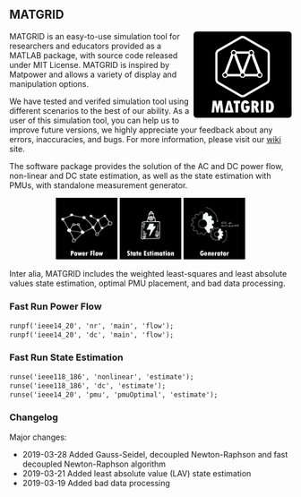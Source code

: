 ## MATGRID


<a href="#"><img align="right" width="175" src="/doc/figures/logo.png" /></a>

MATGRID is an easy-to-use simulation tool for researchers and educators provided as a MATLAB package, with source code released under MIT License. MATGRID is inspired by Matpower and allows a variety of display and manipulation options.

We have tested and verifed simulation tool using different scenarios to the best of our ability. As a user of this simulation tool, you can help us to improve future versions, we highly appreciate your feedback about any errors, inaccuracies, and bugs. For more information, please visit our [wiki](https://github.com/mcosovic/MATGRID/wiki/MATGRID) site.

The software package provides the solution of the AC and DC power flow, non-linear and DC state estimation, as well as the state estimation with PMUs, with standalone measurement generator.

<p align="middle"><a href="https://github.com/mcosovic/MATGRID/wiki/Power-Flow" itemprop="contentUrl" data-size="600x400"> <img src="/doc/figures/modulepf.png" width="110"></a> <a href="https://github.com/mcosovic/MATGRID/wiki/State-Estimation" itemprop="contentUrl" data-size="600x400"> <img src="/doc/figures/modulese.png" width="110"></a> <a href="https://github.com/mcosovic/MATGRID/wiki/Measurement-Generator" itemprop="contentUrl" data-size="600x400"> <img src="/doc/figures/modulemg.png" width="110"></a></p>
  
Inter alia, MATGRID includes the weighted least-squares and least absolute values state estimation, optimal PMU placement, and bad data processing.  
  
###  Fast Run Power Flow
```
runpf('ieee14_20', 'nr', 'main', 'flow');
runpf('ieee14_20', 'dc', 'main', 'flow');
```

###  Fast Run State Estimation
```
runse('ieee118_186', 'nonlinear', 'estimate');
runse('ieee118_186', 'dc', 'estimate');
runse('ieee14_20', 'pmu', 'pmuOptimal', 'estimate');
```

###  Changelog
Major changes:
- 2019-03-28 Added Gauss-Seidel, decoupled Newton-Raphson and fast decoupled Newton-Raphson algorithm
- 2019-03-21 Added least absolute value (LAV) state estimation
- 2019-03-19 Added bad data processing
